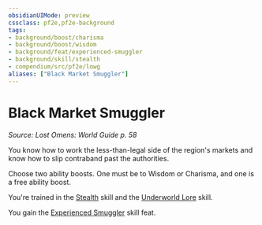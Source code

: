 ```yaml
---
obsidianUIMode: preview
cssclass: pf2e,pf2e-background
tags:
- background/boost/charisma
- background/boost/wisdom
- background/feat/experienced-smuggler
- background/skill/stealth
- compendium/src/pf2e/lowg
aliases: ["Black Market Smuggler"]
---
```

# Black Market Smuggler
*Source: Lost Omens: World Guide p. 58*  

You know how to work the less-than-legal side of the region's markets and know how to slip contraband past the authorities.

Choose two ability boosts. One must be to Wisdom or Charisma, and one is a free ability boost.

You're trained in the [Stealth](../../skills.md#Stealth) skill and the [Underworld Lore](../../skills.md#Lore) skill.

You gain the [Experienced Smuggler](../../feats/experienced-smuggler.md) skill feat.